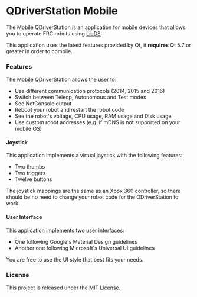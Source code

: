# QDriverStation Mobile

The Mobile QDriverStation is an application for mobile devices that allows you to operate FRC robots using [LibDS](https://github.com/frc-utilities/libds). 

This application uses the latest features provided by Qt, it **requires** Qt 5.7 or greater in order to compile.

### Features

The Mobile QDriverStation allows the user to:

- Use different communication protocols (2014, 2015 and 2016)
- Switch between Teleop, Autonomous and Test modes
- See NetConsole output 
- Reboot your robot and restart the robot code
- See the robot's voltage, CPU usage, RAM usage and Disk usage
- Use custom robot addresses (e.g. if mDNS is not supported on your mobile OS)

#### Joystick

This application implements a virtual joystick with the following features:

- Two thumbs
- Two triggers
- Twelve buttons

The joystick mappings are the same as an Xbox 360 controller, so there should be no need to change your robot code for the QDriverStation to work.

#### User Interface

This application implements two user interfaces:

- One following Google's Material Design guidelines
- Another one following Microsoft's Universal UI guidelines

You are free to use the UI style that best fits your needs.

### License

This project is released under the [MIT License](LICENSE.md).
